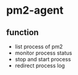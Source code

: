 # pm2-agent

## function

- list process of pm2
- monitor process status 
- stop and start process
- redirect process log
